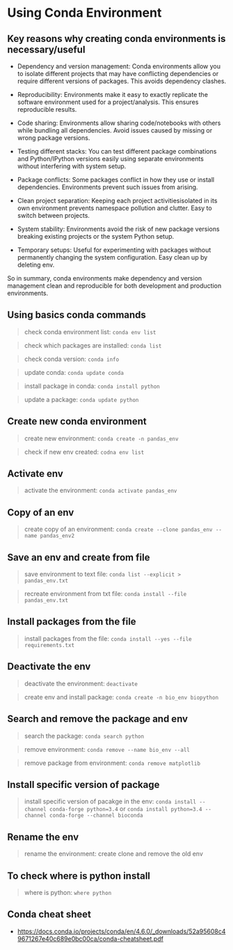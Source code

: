 # Using Conda Environment

## Key reasons why creating conda environments is necessary/useful

- Dependency and version management: Conda environments allow you to isolate different projects that may have conflicting dependencies or require different versions of packages. This avoids dependency clashes.

- Reproducibility: Environments make it easy to exactly replicate the software environment used for a project/analysis. This ensures reproducible results.

- Code sharing: Environments allow sharing code/notebooks with others while bundling all dependencies. Avoid issues caused by missing or wrong package versions.

- Testing different stacks: You can test different package combinations and Python/IPython versions easily using separate environments without interfering with system setup.

- Package conflicts: Some packages conflict in how they use or install dependencies. Environments prevent such issues from arising.

- Clean project separation: Keeping each project activitiesisolated in its own environment prevents namespace pollution and clutter. Easy to switch between projects.

- System stability: Environments avoid the risk of new package versions breaking existing projects or the system Python setup.

- Temporary setups: Useful for experimenting with packages without permanently changing the system configuration. Easy clean up by deleting env.

So in summary, conda environments make dependency and version management clean and reproducible for both development and production environments.

## Using basics conda commands

> check conda environment list: `conda env list`

> check which packages are installed: `conda list`

> check conda version: `conda info`

> update conda: `conda update conda`

> install package in conda: `conda install python`

> update a package: `conda update python`

## Create new conda environment

> create new environment: `conda create -n pandas_env`

> check if new env created:  `codna env list`

## Activate env

> activate  the environment: `conda activate pandas_env`

## Copy of an env
> create copy of an environment: `conda create --clone pandas_env --name pandas_env2`

## Save an env and create from file
> save environment to text file: `conda list --explicit > pandas_env.txt`

> recreate environment from txt file: `conda install --file pandas_env.txt`

## Install packages from the file
> install packages from the file: `conda install --yes --file  requirements.txt`

## Deactivate the env
> deactivate the environment: `deactivate`

> create env and install package: `conda create -n bio_env biopython`

## Search and remove the package and env
> search the package: `conda search python`

> remove environment: `conda remove --name bio_env --all`

> remove package from environment: `conda remove matplotlib`

## Install specific version of package
> install specific version of pacakge in the env: `conda install --channel conda-forge python=3.4`
or
`conda install python=3.4 --channel conda-forge --channel bioconda`

## Rename the env
> rename the environment: create clone and remove the old env


## To check where is python install
> where is python: `where python`

## Conda cheat sheet
- https://docs.conda.io/projects/conda/en/4.6.0/_downloads/52a95608c49671267e40c689e0bc00ca/conda-cheatsheet.pdf
